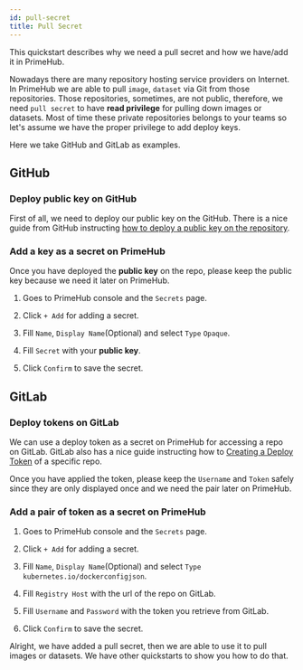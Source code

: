 ```yaml
---
id: pull-secret
title: Pull Secret
---
```


This quickstart describes why we need a pull secret and how we have/add it in PrimeHub.

Nowadays there are many repository hosting service providers on Internet. In PrimeHub we are able to pull `image`, `dataset` via Git from those repositories. Those repositories, sometimes, are not public, therefore, we need `pull secret` to have **read privilege** for pulling down images or datasets. Most of time these private repositories belongs to your teams so let's assume we have the proper privilege to add deploy keys.

Here we take GitHub and GitLab as examples.

## GitHub

### Deploy public key on GitHub

First of all, we need to deploy our public key on the GitHub. There is a nice guide from GitHub instructing [how to deploy a public key on the repository](https://developer.github.com/v3/guides/managing-deploy-keys/#setup-2).

### Add a key as a secret on PrimeHub

Once you have deployed the **public key** on the repo, please keep the public key because we need it later on PrimeHub.

1. Goes to PrimeHub console and the `Secrets` page.

2. Click `+ Add` for adding a secret.

3. Fill `Name`, `Display Name`(Optional) and select `Type` `Opaque`.

4. Fill `Secret` with your **public key**.

5. Click `Confirm` to save the secret.

## GitLab

### Deploy tokens on GitLab

We can use a deploy token as a secret on PrimeHub for accessing a repo on GitLab.
GitLab also has a nice guide instructing how to [Creating a Deploy Token](https://docs.gitlab.com/ee/user/project/deploy_tokens/#creating-a-deploy-token) of a specific repo. 

Once you have applied the token, please keep the `Username` and `Token` safely since they are only displayed once and we need the pair later on PrimeHub.

### Add a pair of token as a secret on PrimeHub

1. Goes to PrimeHub console and the `Secrets` page.

2. Click `+ Add` for adding a secret.

3. Fill `Name`, `Display Name`(Optional) and select `Type` `kubernetes.io/dockerconfigjson`.

4. Fill `Registry Host` with the url of the repo on GitLab.

5. Fill `Username` and `Password` with the token you retrieve from GitLab.

6. Click `Confirm` to save the secret.

Alright, we have added a pull secret, then we are able to use it to pull images or datasets. We have other quickstarts to show you how to do that.
